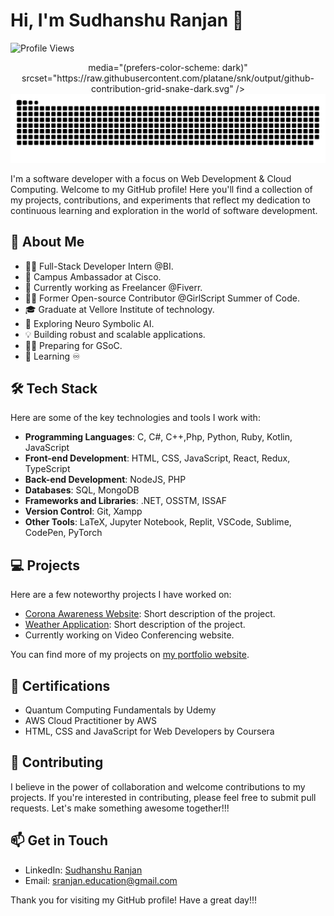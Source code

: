 # Hi, I'm Sudhanshu Ranjan 👋

![Profile Views](https://komarev.com/ghpvc/?username=sranjan-git&color=green)

<div align="center">
<picture>
  <source>
    media="(prefers-color-scheme: dark)"
    srcset="https://raw.githubusercontent.com/platane/snk/output/github-contribution-grid-snake-dark.svg"
  />
  <source
    media="(prefers-color-scheme: light)"
    srcset="https://raw.githubusercontent.com/platane/snk/output/github-contribution-grid-snake.svg"
  />
  <img
    alt="github contribution grid snake animation"
    src="https://raw.githubusercontent.com/platane/snk/output/github-contribution-grid-snake.svg"
  />
</picture>
</div>


I'm a software developer with a focus on Web Development & Cloud Computing. Welcome to my GitHub profile! Here you'll find a collection of my projects, contributions, and experiments that reflect my dedication to continuous learning and exploration in the world of software development. 

## 🚀 About Me


- 🧑‍💻 Full-Stack Developer Intern @BI.
- 👔 Campus Ambassador at Cisco.
- 💼 Currently working as Freelancer @Fiverr.
- 👩‍💻 Former Open-source Contributor @GirlScript Summer of Code.
- 🎓 Graduate at Vellore Institute of technology.
- 🔭 Exploring Neuro Symbolic AI.
- 💡 Building robust and scalable applications.
- 🧑‍💻 Preparing for GSoC.
- 🌱 Learning ♾️

## 🛠️ Tech Stack

Here are some of the key technologies and tools I work with:

- **Programming Languages**: C, C#, C++,Php, Python, Ruby, Kotlin, JavaScript
- **Front-end Development**: HTML, CSS, JavaScript, React, Redux, TypeScript
- **Back-end Development**: NodeJS, PHP
- **Databases**: SQL, MongoDB
- **Frameworks and Libraries**: .NET, OSSTM, ISSAF
- **Version Control**: Git, Xampp
- **Other Tools**: LaTeX, Jupyter Notebook, Replit, VSCode, Sublime, CodePen, PyTorch

## 💻 Projects

Here are a few noteworthy projects I have worked on:

- [Corona Awareness Website](https://sranjan-git.github.io/covid_19_awareness_website/): Short description of the project.
- [Weather Application](https://sranjan-git.github.io/weather_app/): Short description of the project.
- Currently working on Video Conferencing website.

You can find more of my projects on [my portfolio website](https://sranjan-git.github.io/Portfolio/).

## 🌟 Certifications

- Quantum Computing Fundamentals by Udemy
- AWS Cloud Practitioner by AWS
- HTML, CSS and JavaScript for Web Developers by Coursera



## 🤝 Contributing

I believe in the power of collaboration and welcome contributions to my projects. If you're interested in contributing, please feel free to submit pull requests. Let's make something awesome together!!!

## 📫 Get in Touch

- LinkedIn: [Sudhanshu Ranjan](https://www.linkedin.com/in/sudhanshu-ranjan-7a3305216/)
- Email: sranjan.education@gmail.com

Thank you for visiting my GitHub profile! Have a great day!!!



